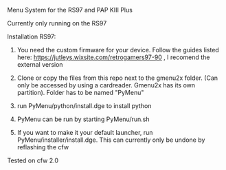 Menu System for the RS97 and PAP KIII Plus

Currently only running on the RS97

Installation RS97:

1. You need the custom firmware for your device. Follow the guides listed here:
https://jutleys.wixsite.com/retrogamers97-90 , I recomend the external version 

2. Clone or copy the files from this repo next to the gmenu2x folder. (Can only be accessed by using a cardreader. Gmenu2x has its own partition). Folder has to be named "PyMenu"

3. run PyMenu/python/install.dge to install python

4. PyMenu can be run by starting PyMenu/run.sh

5. If you want to make it your default launcher, run PyMenu/installer/install.dge. This can currently only be undone by reflashing the cfw

Tested on cfw 2.0
